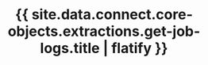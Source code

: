 ---
# -------------------------- #
#      ENDPOINT DETAILS      #
# -------------------------- #

product-type: "connect"
content-type: "api-endpoint"
endpoint: "extraction"
key: "get-logs-for-an-extraction-job"
version: "4"


# -------------------------- #
#       METHOD DETAILS       #
# -------------------------- #

title: "{{ site.data.connect.core-objects.extractions.get-job-logs.title | flatify }}"
method: "get"
short-url: |
  /v{{ endpoint.version }}{{ object.endpoint-url }}/{job_name}
full-url: |
  {{ api.base-url }}{{ endpoint.short-url | flatify }}
short: "{{ site.data.connect.core-objects.extractions.get-job-logs.short | flatify }}"
description: |
  {{ site.data.connect.core-objects.extractions.get-job-logs.description | flatify }}

  TODO: Explain how getting the logs works


# -------------------------- #
#       METHOD ARGUMENTS     #
# -------------------------- #

## This depends on the method being used, and the type of endpoint.

arguments:
  - name: "client_id"
    required: true
    type: "path parameter"
    description: "A path parameter corresponding to the unique ID of a Stitch account."
    example-value: |
      116078

  - name: "job_name"
    required: true
    type: "path parameter"
    description: "A path parameter corresponding to the unique ID of the extraction job to be retrieved."
    example-value: |
      3.1.sync.d7f18b02-a17c-44b7-bbd5-dc30e1dc6ce5


# -------------------------- #
#           RETURNS          #
# -------------------------- #

returns: |
  If successful, the API will return a status of <code class="api success">200 OK</code> and TODO.


# ------------------------------ #
#   EXAMPLE REQUEST & RESPONSES  #
# ------------------------------ #

examples:
  - type: "Request"
    request-url: |
      {% assign right-bracket = "}" %}{{ endpoint.short-url | flatify | replace: "{client_id","116078" | replace: "{job_name","3.1.sync.d7f18b02-a17c-44b7-bbd5-dc30e1dc6ce5" | remove: right-bracket | strip_newlines }}
    header: "{{ site.data.connect.request-headers.get.without-body | flatify }}"

  - type: "Response"
    language: "json"
    code: |
      TODO

  - type: "Errors"
    # Included only if there are errors for the endpoint
    # The errors live in: _data/connect/response-codes.yml
---